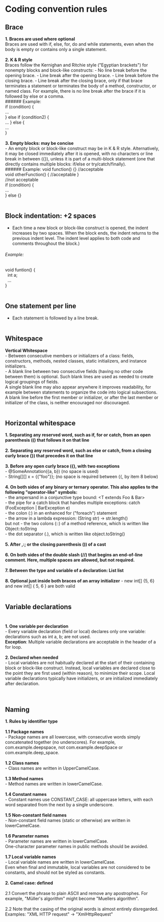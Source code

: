 # Coding convention rules
## **Brace**  
  **1. Braces are used where optional**  
      Braces are used with if, else, for, do and while statements, even when the body is empty or contains only a single statement.<br/><br/>
  **2. K & R style**  
      Braces follow the Kernighan and Ritchie style ("Egyptian brackets") for nonempty blocks and block-like constructs:
      - No line break before the opening brace.
      - Line break after the opening brace.
      - Line break before the closing brace.
      - Line break after the closing brace, only if that brace terminates a statement or terminates the body of a method, constructor, or named class. For example, there is no line break after the brace if it is followed by else or a comma.  
        ###### Example:   
        if (condition) {  
          ...  
        } else if (condition2) {  
          ...
        } else {  
          ...  
        }<br/><br/>
  **3. Empty blocks: may be concise**  
      - An empty block or block-like construct may be in K & R style. Alternatively, it may be closed immediately after it is opened, with no characters or line break in between ({}), unless it is part of a multi-block statement (one that directly contains multiple blocks: if/else or try/catch/finally).  
        ###### Example: 
        void function() {}  //acceptable  
        void otherFunction() {  //acceptable
        }  
        //not acceptable  
        if (condition) {  
          ...  
        } else {}<br/><br/>
## Block indentation: +2 spaces  
  - Each time a new block or block-like construct is opened, the indent increases by two spaces. When the block ends, the indent returns to the previous indent level. The indent level applies to both code and comments throughout the block.)  
  ###### Example:  
  void funtion() {  
  &nbsp;&nbsp;int a;  
  &nbsp;&nbsp;...  
  }<br/><br/>
## One statement per line  
  - Each statement is followed by a line break.<br/><br/>
## Whitespace  
  **Vertical Whitespace**  
    - Between consecutive members or initializers of a class: fields, constructors, methods, nested classes, static initializers, and instance initializers.  
       - A blank line between two consecutive fields (having no other code between them) is optional. Such blank lines are used as needed to create logical groupings of fields.  
  A single blank line may also appear anywhere it improves readability, for example between statements to organize the code into logical subsections. A blank line before the first member or initializer, or after the last member or initializer of the class, is neither encouraged nor discouraged.<br/><br/>
## Horizontal whitespace  
  **1. Separating any reserved word, such as if, for or catch, from an open parenthesis (() that follows it on that line**<br/><br/>
  **2. Separating any reserved word, such as else or catch, from a closing curly brace (}) that precedes it on that line**<br/><br/>
  **3. Before any open curly brace ({), with two exceptions**  
    - @SomeAnnotation({a, b}) (no space is used)  
    - String[][] x = {{"foo"}}; (no space is required between {{, by item 8 below)<br/><br/>
  **4. On both sides of any binary or ternary operator. This also applies to the following "operator-like" symbols:**  
    - the ampersand in a conjunctive type bound: <T extends Foo & Bar>  
    - the pipe for a catch block that handles multiple exceptions: catch (FooException | BarException e)  
    - the colon (:) in an enhanced for ("foreach") statement  
    - the arrow in a lambda expression: (String str) -> str.length()  
   but not
     - the two colons (::) of a method reference, which is written like Object::toString  
     - the dot separator (.), which is written like object.toString()<br/><br/>
  **5. After ,:; or the closing parenthesis ()) of a cast**<br/><br/>
  **6. On both sides of the double slash (//) that begins an end-of-line comment. Here, multiple spaces are allowed, but not required.**<br/><br/>
  **7. Between the type and variable of a declaration: List<String> list**<br/><br/>
  **8. Optional just inside both braces of an array initializer**
    - new int[] {5, 6} and new int[] { 5, 6 } are both valid<br/><br/>
## Variable declarations<br/><br/>
  **1. One variable per declaration**  
    - Every variable declaration (field or local) declares only one variable: declarations such as int a, b; are not used.  
    **Exception**: Multiple variable declarations are acceptable in the header of a for loop.<br/><br/>
  **2. Declared when needed**  
    - Local variables are not habitually declared at the start of their containing block or block-like construct. Instead, local variables are declared close to the point they are first used (within reason), to minimize their scope. Local variable declarations typically have initializers, or are initialized immediately after declaration.  
<br/><br/>
## Naming  
  **1. Rules by identifier type**<br/><br/>
    **1.1 Package names**  
      - Package names are all lowercase, with consecutive words simply concatenated together (no underscores). For example, com.example.deepspace, not com.example.deepSpace or com.example.deep_space.<br/><br/>
    **1.2 Class names**  
      - Class names are written in UpperCamelCase.<br/><br/>
    **1.3 Method names**  
      - Method names are written in lowerCamelCase.<br/><br/>
    **1.4 Constant names**  
      - Constant names use CONSTANT_CASE: all uppercase letters, with each word separated from the next by a single underscore.<br/><br/>
    **1.5 Non-constant field names**  
      - Non-constant field names (static or otherwise) are written in lowerCamelCase.<br/><br/>
    **1.6 Parameter names**  
      - Parameter names are written in lowerCamelCase.  
      One-character parameter names in public methods should be avoided.<br/><br/>
    **1.7 Local variable names**  
      - Local variable names are written in lowerCamelCase.  
      Even when final and immutable, local variables are not considered to be constants, and should not be styled as constants.<br/><br/>
  **2. Camel case: defined**<br/><br/>
    2.1 Convert the phrase to plain ASCII and remove any apostrophes. For example, "Müller's algorithm" might become "Muellers algorithm".<br/><br/>
    2.2 Note that the casing of the original words is almost entirely disregarded. Examples: "XML HTTP request" -> "XmlHttpRequest"

    
  
  
